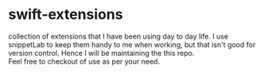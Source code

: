 # swift-extensions
collection of extensions that I have been using day to day life. I use snippetLab to keep them handy to me when working, but that isn't good for version control. Hence I will be maintaining the this repo. <br> 
Feel free to checkout of use as per your need. 

